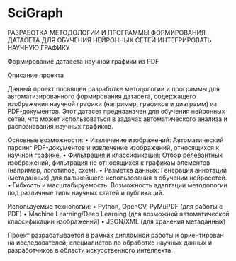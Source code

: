 # SciGraph

РАЗРАБОТКА МЕТОДОЛОГИИ И ПРОГРАММЫ ФОРМИРОВАНИЯ ДАТАСЕТА ДЛЯ ОБУЧЕНИЯ НЕЙРОННЫХ СЕТЕЙ ИНТЕГРИРОВАТЬ НАУЧНУЮ ГРАФИКУ

Формирование датасета научной графики из PDF

Описание проекта

Данный проект посвящен разработке методологии и программы для автоматизированного формирования датасета, содержащего изображения научной графики (например, графиков и диаграмм) из PDF-документов. Этот датасет предназначен для обучения нейронных сетей, что может использоваться в задачах автоматического анализа и распознавания научных графиков.

Основные возможности:
	•	Извлечение изображений: Автоматический парсинг PDF-документов и извлечение изображений, относящихся к научной графике.
	•	Фильтрация и классификация: Отбор релевантных изображений, фильтрация не относящихся к графикам элементов (например, логотипов, схем).
	•	Разметка данных: Генерация аннотаций (метаданных) для дальнейшего использования в обучении нейросетей.
	•	Гибкость и масштабируемость: Возможность адаптации методологии под различные типы научных статей и публикаций.

Используемые технологии:
	•	Python, OpenCV, PyMuPDF (для работы с PDF)
	•	Machine Learning/Deep Learning (для возможной автоматической классификации изображений)
	•	JSON/XML (для хранения метаданных)

Проект разрабатывается в рамках дипломной работы и ориентирован на исследователей, специалистов по обработке научных данных и разработчиков в области искусственного интеллекта.
